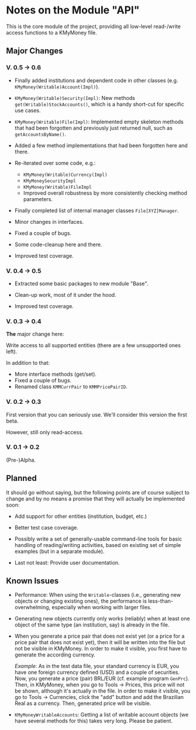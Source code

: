 # Notes on the Module "API"

This is the core module of the project, providing all low-level read-/write access functions to a KMyMoney file.

## Major Changes 
### V. 0.5 &rarr; 0.6
* Finally added institutions and dependent code in other classes (e.g. `KMyMoney(Writable)Account(Impl)`).

* `KMyMoney(Writable)Security(Impl)`: New methods `get(Writable)StockAccounts()`, which is a handy short-cut for specific use cases.

* `KMyMoney(Writable)File(Impl)`: Implemented empty skeleton methods that had been forgotten and previously just returned null, such as `getAccountsByName()`.

* Added a few method implementations that had been forgotten here and there.

* Re-iterated over some code, e.g.:
	* `KMyMoney(Writable)Currency(Impl)`
	* `KMyMoneySecurityImpl`
	* `KMyMoney(Writable)FileImpl`
	* Improved overall robustness by more consistently checking method parameters.

* Finally completed list of internal manager classes `File[XYZ]Manager`.

* Minor changes in interfaces.

* Fixed a couple of bugs.

* Some code-cleanup here and there.

* Improved test coverage.

### V. 0.4 &rarr; 0.5
* Extracted some basic packages to new module "Base".

* Clean-up work, most of it under the hood.

* Improved test coverage.

### V. 0.3 &rarr; 0.4
**The** major change here: 

Write access to all supported entities (there are a few unsupported ones  left).

In addition to that:

* More interface methods (get/set).
* Fixed a couple of bugs.
* Renamed class `KMMCurrPair` to `KMMPricePairID`.

### V. 0.2 &rarr; 0.3
First version that you can seriously use.
We'll consider this version the first beta.

However, still only read-access.

### V. 0.1 &rarr; 0.2
(Pre-)Alpha.

## Planned
It should go without saying, but the following points are of course subject to change and by no means a promise that they will actually be implemented soon:

* Add support for other entities (institution, budget, etc.)

* Better test case coverage.

* Possibly write a set of generally-usable command-line tools for basic handling of reading/writing activities, based on existing set of simple examples (but in a separate module).

* Last not least: Provide user documentation.

## Known Issues
* Performance: When using the `Writable`-classes (i.e., generating new objects or changing existing ones), the performance is less-than-overwhelming, especially when working with larger files.

* Generating new objects currently only works (reliably) when at least one object of the same type (an institution, say) is already in the file.

* When you generate a price pair that does not exist yet (or a price for a price pair that does not exist yet), then it will be written into the file but not be visible in KMyMoney. In order to make it visible, you first have to generate the according currency.

  *Example*: As in the test data file, your standard currency is EUR, you have one foreign currency defined (USD) and a couple of securities. Now, you generate a price (pair) BRL/EUR (cf. example program `GenPrc`). Then, in KMyMoney, when you go to Tools  &rarr; Prices, this price will not be shown, although it's actually in the file. In order to make it visible, you go to Tools &rarr; Currencies, click the "add" button and add the Brazilian Real as a currency. Then, generated price will be visible.

* `KMyMoneyWritableAccounts`: Getting a list of writable account objects (we have several methods for this) takes very long. Please be patient.
